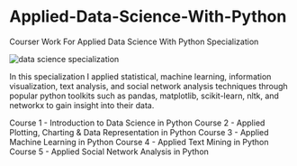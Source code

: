 # Applied-Data-Science-With-Python
Courser Work For Applied Data Science With Python Specialization

![data science specialization](https://user-images.githubusercontent.com/16829371/38179774-f08897da-35f4-11e8-9a6f-24fc8a3268e8.PNG)

In this specialization I applied statistical, machine learning, information visualization, text analysis, 
and social network analysis techniques through popular python toolkits such as pandas, matplotlib, scikit-learn, nltk, 
and networkx to gain insight into their data.

Course 1 - Introduction to Data Science in Python
Course 2 - Applied Plotting, Charting & Data Representation in Python
Course 3 - Applied Machine Learning in Python
Course 4 - Applied Text Mining in Python
Course 5 - Applied Social Network Analysis in Python
